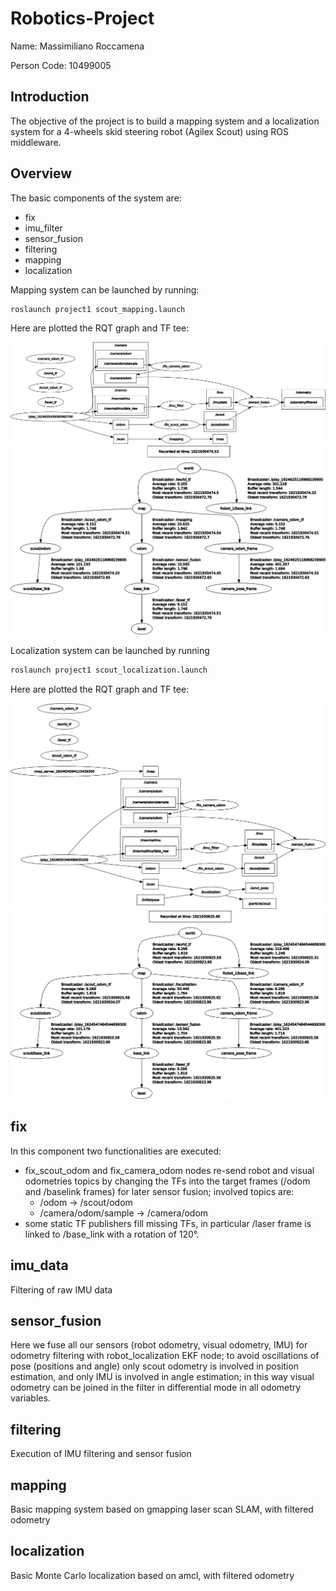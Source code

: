 # Robotics-Project

Name: Massimiliano Roccamena

Person Code: 10499005

## Introduction

The objective of the project is to build a mapping system and a localization system for a 4-wheels skid steering robot (Agilex Scout) using ROS middleware.

## Overview

The basic components of the system are:

- fix
- imu_filter
- sensor_fusion
- filtering
- mapping
- localization

Mapping system can be launched by running:

```bash
roslaunch project1 scout_mapping.launch
```

Here are plotted the RQT graph and TF tee:

![RQT graph](./imgs/graph-mapping.png)
![TF tree](./imgs/tree-mapping.png)

Localization system can be launched by running

```bash
roslaunch project1 scout_localization.launch
```

Here are plotted the RQT graph and TF tee:

![RQT graph](./imgs/graph-localization.png)
![TF tree](./imgs/tree-localization.png)

## fix

In this component two functionalities are executed:

- fix_scout_odom and fix_camera_odom nodes re-send robot and visual odometries topics by changing the TFs into the target frames (/odom and /baselink frames) for later sensor fusion; involved topics are:
  - /odom		 ->  /scout/odom
  - /camera/odom/sample  ->  /camera/odom
- some static TF publishers fill missing TFs, in particular /laser frame is linked to /base_link with a rotation of 120°.

## imu_data

Filtering of raw IMU data

## sensor_fusion

Here we fuse all our sensors (robot odometry, visual odometry, IMU) for odometry filtering with robot_localization EKF node; to avoid oscillations of pose (positions and angle) only scout odometry is involved in position estimation, and only IMU is involved in angle estimation; in this way visual odometry can be joined in the filter in differential mode in all odometry variables.

## filtering

Execution of IMU filtering and sensor fusion

## mapping

Basic mapping system based on gmapping laser scan SLAM, with filtered odometry

## localization

Basic Monte Carlo localization based on amcl, with filtered odometry